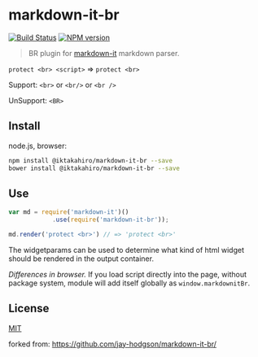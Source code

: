 # markdown-it-br

[![Build Status](https://img.shields.io/travis/iktakahiro/markdown-it-br/master.svg?style=flat)](https://travis-ci.org/jay-hodgson/markdown-it-br)
[![NPM version](https://img.shields.io/npm/v/@iktakahiro/markdown-it-br.svg?style=flat)](https://www.npmjs.org/package/markdown-it-br)

> BR plugin for [markdown-it](https://github.com/markdown-it/markdown-it) markdown parser.

`protect <br> <script>` => `protect <br>`

Support: `<br>` or `<br/>` or `<br />`

UnSupport: `<BR>`

## Install

node.js, browser:

```bash
npm install @iktakahiro/markdown-it-br --save
bower install @iktakahiro/markdown-it-br --save
```

## Use

```js
var md = require('markdown-it')()
            .use(require('markdown-it-br'));

md.render('protect <br>') // => 'protect <br>'

```

The widgetparams can be used to determine what kind of html widget should be rendered in the output container.

_Differences in browser._ If you load script directly into the page, without
package system, module will add itself globally as `window.markdownitBr`.

## License
[MIT](https://github.com/iktakahiro/markdown-it-br/blob/master/LICENSE)

forked from: https://github.com/jay-hodgson/markdown-it-br/
